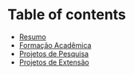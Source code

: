 # Table of contents

* [Resumo](README.md)
* [Formação Acadêmica](formacao-academica.md)
* [Projetos de Pesquisa](projetos-de-pesquisa.md)
* [Projetos de Extensão](projetos-de-extensao.md)

